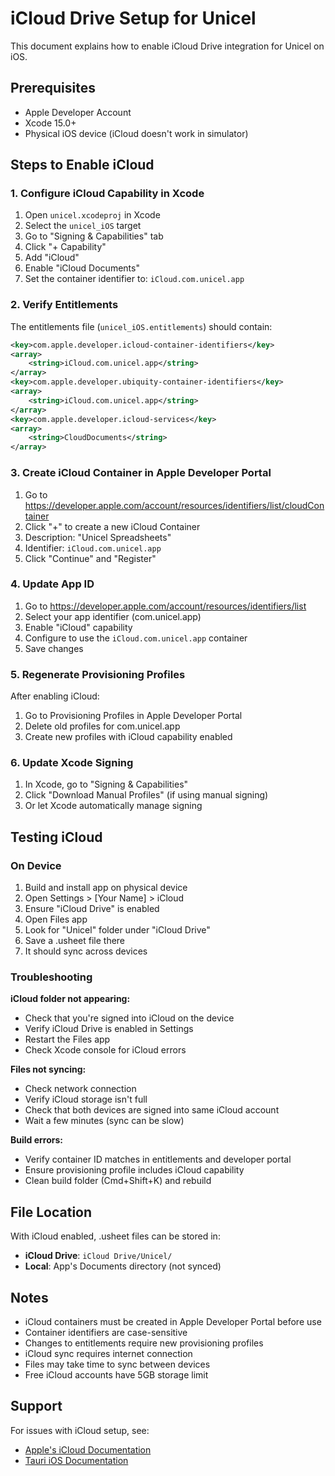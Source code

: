 # iCloud Drive Setup for Unicel

This document explains how to enable iCloud Drive integration for Unicel on iOS.

## Prerequisites

- Apple Developer Account
- Xcode 15.0+
- Physical iOS device (iCloud doesn't work in simulator)

## Steps to Enable iCloud

### 1. Configure iCloud Capability in Xcode

1. Open `unicel.xcodeproj` in Xcode
2. Select the `unicel_iOS` target
3. Go to "Signing & Capabilities" tab
4. Click "+ Capability"
5. Add "iCloud"
6. Enable "iCloud Documents"
7. Set the container identifier to: `iCloud.com.unicel.app`

### 2. Verify Entitlements

The entitlements file (`unicel_iOS.entitlements`) should contain:

```xml
<key>com.apple.developer.icloud-container-identifiers</key>
<array>
    <string>iCloud.com.unicel.app</string>
</array>
<key>com.apple.developer.ubiquity-container-identifiers</key>
<array>
    <string>iCloud.com.unicel.app</string>
</array>
<key>com.apple.developer.icloud-services</key>
<array>
    <string>CloudDocuments</string>
</array>
```

### 3. Create iCloud Container in Apple Developer Portal

1. Go to https://developer.apple.com/account/resources/identifiers/list/cloudContainer
2. Click "+" to create a new iCloud Container
3. Description: "Unicel Spreadsheets"
4. Identifier: `iCloud.com.unicel.app`
5. Click "Continue" and "Register"

### 4. Update App ID

1. Go to https://developer.apple.com/account/resources/identifiers/list
2. Select your app identifier (com.unicel.app)
3. Enable "iCloud" capability
4. Configure to use the `iCloud.com.unicel.app` container
5. Save changes

### 5. Regenerate Provisioning Profiles

After enabling iCloud:
1. Go to Provisioning Profiles in Apple Developer Portal
2. Delete old profiles for com.unicel.app
3. Create new profiles with iCloud capability enabled

### 6. Update Xcode Signing

1. In Xcode, go to "Signing & Capabilities"
2. Click "Download Manual Profiles" (if using manual signing)
3. Or let Xcode automatically manage signing

## Testing iCloud

### On Device

1. Build and install app on physical device
2. Open Settings > [Your Name] > iCloud
3. Ensure "iCloud Drive" is enabled
4. Open Files app
5. Look for "Unicel" folder under "iCloud Drive"
6. Save a .usheet file there
7. It should sync across devices

### Troubleshooting

**iCloud folder not appearing:**
- Check that you're signed into iCloud on the device
- Verify iCloud Drive is enabled in Settings
- Restart the Files app
- Check Xcode console for iCloud errors

**Files not syncing:**
- Check network connection
- Verify iCloud storage isn't full
- Check that both devices are signed into same iCloud account
- Wait a few minutes (sync can be slow)

**Build errors:**
- Verify container ID matches in entitlements and developer portal
- Ensure provisioning profile includes iCloud capability
- Clean build folder (Cmd+Shift+K) and rebuild

## File Location

With iCloud enabled, .usheet files can be stored in:

- **iCloud Drive**: `iCloud Drive/Unicel/`
- **Local**: App's Documents directory (not synced)

## Notes

- iCloud containers must be created in Apple Developer Portal before use
- Container identifiers are case-sensitive
- Changes to entitlements require new provisioning profiles
- iCloud sync requires internet connection
- Files may take time to sync between devices
- Free iCloud accounts have 5GB storage limit

## Support

For issues with iCloud setup, see:
- [Apple's iCloud Documentation](https://developer.apple.com/icloud/)
- [Tauri iOS Documentation](https://beta.tauri.app/guides/build/ios/)
